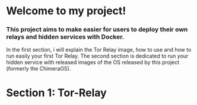 # Welcome to my project!

### This project aims to make easier for users to deploy their own relays and hidden services with Docker.

In the first section, i will explain the Tor Relay image, how to use and how to run easily your first Tor Relay.
The second section is dedicated to run your hidden service with released images of the OS released by this project (formerly the ChimeraOS).

# Section 1: Tor-Relay
